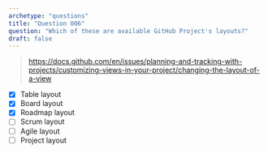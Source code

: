 ```yaml
---
archetype: "questions"
title: "Question 006"
question: "Which of these are available GitHub Project's layouts?"
draft: false
---
```



> https://docs.github.com/en/issues/planning-and-tracking-with-projects/customizing-views-in-your-project/changing-the-layout-of-a-view
- [x] Table layout
- [x] Board layout
- [x] Roadmap layout
- [ ] Scrum layout
- [ ] Agile layout
- [ ] Project layout
